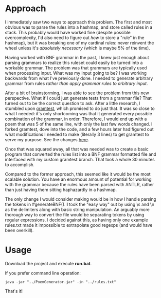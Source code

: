 # Approach
I immediately saw two ways to approach this problem. The first and most obvious was to parse the rules into a
hashmap, and store called rules in a stack. This probably would have worked fine (despite possible overcomplexity,
I'd also need to figure out _how_ to store a "rule" in the hashmap), but it was breaking one of my cardinal rules:
never reinvent the wheel unless it's _absolutely necessary_ (which is maybe 5% of the time).

Having worked with BNF grammar in the past, I knew just enough about parsing grammars to realize this ruleset could
easily be turned into a workable grammar. The problem was that grammars are typically used when processing input. What
was my input going to be? I was working backwards from what I've previously done. I needed to generate arbitrary grammar
from rules _rather than apply grammar rules to arbitrary input_.

After a bit of brainstorming, I was able to see the problem from this new perspective. What if I could just generate
tests from a grammar file? That turned out to be the correct question to ask. After a little research, I stumbled
upon [gramtest](https://github.com/codelion/gramtest), which promised to do just that. It was so close to what I
needed: it's only shortcoming was that it generated every possible combination of the grammar, in order. Therefore, I
would end up with a poem that was 5 of the same line, with only the last few words changed. I forked gramtest, dove
into the code, and a few hours later had figured out what modifications I needed to make (literally 3 lines) to get
gramtest to serve my purpose. See the changes [here](https://github.com/Apophenic/gramtest).

Once that was squared away, all that was needed was to create a basic program that converted the rules list into a BNF
grammar formatted file and interfaced with my custom gramtest branch. That took a whole 30 minutes to accomplish.

Compared to the former approach, this seemed like it would be the most scalable solution. You have an enormous
amount of potential for working with the grammar because the rules have been parsed with
ANTLR, rather than just having them sitting haphazardly in a hashmap.

The only change I would consider making would be in how I handle parsing the tokens in #generateBNF(). I took the
"easy way" out by using \s and \n as the delimiters along with basic string manipulation. An arguably more thorough way
to convert the file would be separating tokens by using regular expressions. I decided against this, as having only
one example rules.txt made it impossible to extrapolate good regexps (and would have been overkill).

# Usage
Download the project and execute __run.bat__.

If you prefer command line operation:
~~~ shell
java -jar "../PoemGenerator.jar" -in "../rules.txt"
~~~

That's it!
